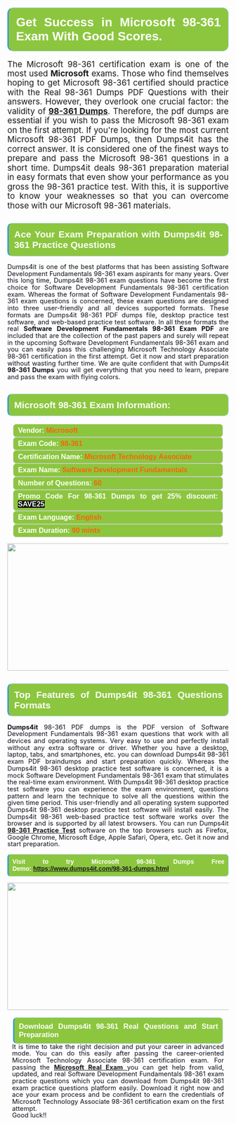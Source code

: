 
<h1 style="text-align: justify;"><span style="font-family:Arial,Helvetica,sans-serif;"><strong><span style="display: block; color: #FFFFFF; background: #8cc63f; border: 0.5px solid #AED6F1; border-left: 3px solid #3498DB; padding: .6em; border-radius: 0.5em;">Get Success in Microsoft 98-361 Exam With Good Scores. </span></strong></span></h1>

<p style="margin: 0in 0.0001pt; text-align: justify;"><span style="font-size:14.0pt"><span style="line-height:115%"><span new="" roman="" style="font-family:" times="">The Microsoft 98-361 certification exam is one </span></span></span><span style="font-size:14.0pt"><span style="line-height:115%"><span calibri="" style="font-family:">of the</span></span></span><span style="font-size:14.0pt"><span style="line-height:115%"><span new="" roman="" style="font-family:" times=""> most used <strong>Microsoft</strong> exams. Those who find themselves hoping to get Microsoft 98-361 certified should practice with the Real 98-361 Dumps PDF Questions with their answers. However, they overlook one crucial factor: the validity of <a href="https://www.dumps4it.com/98-361-dumps.html"><strong>98-361 Dumps</strong></a>. Therefore, the pdf dumps are essential </span></span></span><span style="font-size:14.0pt"><span style="line-height:115%"><span calibri="" style="font-family:">if you</span></span></span><span style="font-size:14.0pt"><span style="line-height:115%"><span new="" roman="" style="font-family:" times=""> wish to pass the Microsoft 98-361 exam on the first attempt. If you're looking for the most current Microsoft 98-361 PDF Dumps, then Dumps4it has the correct answer. It is considered one of the finest ways to prepare and pass the Microsoft 98-361 questions in a short time.</span></span></span> <span style="font-size:14.0pt"><span style="line-height:115%"><span new="" roman="" style="font-family:" times="">Dumps4it </span></span></span><span style="font-size:14.0pt"><span style="line-height:115%"><span calibri="" style="font-family:">deals</span></span></span><span style="font-size:14.0pt"><span style="line-height:115%"><span new="" roman="" style="font-family:" times=""> 98-361 preparation material in easy formats that even show your performance as you </span></span></span><span style="font-size:14.0pt"><span style="line-height:115%"><span calibri="" style="font-family:">gross</span></span></span><span style="font-size:14.0pt"><span style="line-height:115%"><span new="" roman="" style="font-family:" times=""> the 98-361 practice test. With this, it is </span></span></span><span style="font-size:14.0pt"><span style="line-height:115%"><span calibri="" style="font-family:">supportive</span></span></span><span style="font-size:14.0pt"><span style="line-height:115%"><span new="" roman="" style="font-family:" times=""> to know your weaknesses so that you can overcome those with our Microsoft 98-361 materials.</span></span></span></p>

<h2 style="text-align: justify;"><span style="font-family:Arial,Helvetica,sans-serif;"><strong><span style="display: block; color: #FFFFFF; background: #8cc63f; border: 0.5px solid #AED6F1; border-left: 3px solid #3498DB; padding: .6em; border-radius: 0.5em;">Ace Your Exam Preparation with Dumps4it 98-361 Practice Questions</span></strong></span></h2>

<p style="text-align: justify;"><span style="font-size:11pt"><span style="line-height:107%"><span sans-serif="" style="font-family:Calibri,"><span style="color:#0e101a">Dumps4it is one of the best platforms that has been assisting Software Development Fundamentals 98-361 exam aspirants for many years. Over this long time, Dumps4it 98-361 exam questions have become the first choice for Software Development Fundamentals 98-361 certification exam. Whereas the format of Software Development Fundamentals 98-361 exam questions is concerned, these exam questions are designed into three user-friendly and all devices supported formats. These formats are Dumps4it 98-361 PDF dumps file, desktop practice test software, and web-based practice test software. In all these formats the real <strong>Software Development Fundamentals 98-361 Exam PDF</strong> are included that are the collection of the past papers and surely will repeat in the upcoming Software Development Fundamentals 98-361 exam and you can easily pass this challenging Microsoft Technology Associate 98-361 certification in the first attempt. Get it now and start preparation without wasting further time. We are quite confident that with Dumps4it <strong>98-361 Dumps</strong> you will get everything that you need to learn, prepare and pass the exam with flying colors. </span></span></span></span><span style="font-size:11pt"><span style="line-height:normal"><span sans-serif="" style="font-family:Calibri,"><span style="font-size:12.0pt"><span style="color:#0e101a"><span style="font-size:12pt"><span new="" roman="" style="font-family:" times=""><span calibri="" style="font-family:"><span style="color:#0e101a"><span style="font-size:14px;"> </span></span></span></span></span></span></span></span></span></span></p>

<h2 style="text-align: justify;"><span style="font-family:Arial,Helvetica,sans-serif;"><strong><span style="display: block; color: #FFFFFF; background: #8cc63f; border: 0.5px solid #AED6F1; border-left: 3px solid #3498DB; padding: .6em; border-radius: 0.5em;">Microsoft 98-361 Exam Information:</span></strong></span></h2>

<div style="margin: 0cm 10pt; background: rgb(140, 198, 63); border: 1px solid rgb(204, 204, 204); padding: 5px 10px; border-radius: 0.5em; text-align: justify;"><span style="font-family:Arial,Helvetica,sans-serif;"><span style="font-size: 11pt;"><span style="line-height: normal;"><strong><span style="font-size: 12.0pt;"><span style="color: #FFFFFF;">Vendor:</span> <span style="color: #FF6106;">Microsoft</span></span></strong></span></span></span></div>

<div style="margin: 0cm 10pt; background: rgb(140, 198, 63); border: 1px solid rgb(204, 204, 204); padding: 5px 10px; border-radius: 0.5em; text-align: justify;"><span style="font-family:Arial,Helvetica,sans-serif;"><span style="font-size: 11pt;"><span style="line-height: normal;"><strong><span style="font-size: 12.0pt;"><span style="color: #FFFFFF;">Exam Code:</span> <span style="color: #FF6106;">98-361</span></span></strong></span></span></span></div>

<div style="margin: 0cm 10pt; background: rgb(140, 198, 63); border: 1px solid rgb(204, 204, 204); padding: 5px 10px; border-radius: 0.5em; text-align: justify;"><span style="font-family:Arial,Helvetica,sans-serif;"><span style="font-size: 11pt;"><span style="line-height: normal;"><strong><span style="font-size: 12.0pt;"><span style="color: #FFFFFF;">Certification Name:</span> <span style="color: #FF6106;">Microsoft Technology Associate</span></span></strong></span></span></span></div>

<div style="margin: 0cm 10pt; background: rgb(140, 198, 63); border: 1px solid rgb(204, 204, 204); padding: 5px 10px; border-radius: 0.5em; text-align: justify;"><span style="font-family:Arial,Helvetica,sans-serif;"><span style="font-size: 11pt;"><span style="line-height: normal;"><strong><span style="font-size: 12.0pt;"><span style="color: #FFFFFF;">Exam Name:</span> <span style="color: #FF6106;">Software Development Fundamentals</span></span></strong></span></span></span></div>

<div style="margin: 0cm 10pt; background: rgb(140, 198, 63); border: 1px solid rgb(204, 204, 204); padding: 5px 10px; border-radius: 0.5em; text-align: justify;"><span style="font-family:Arial,Helvetica,sans-serif;"><span style="font-size: 11pt;"><span style="line-height: normal;"><strong><span style="font-size: 12.0pt;"><span style="color: #FFFFFF;">Number of Questions: </span><span style="color: #FF6106;">60</span></span></strong></span></span></span></div>

<div style="margin: 0cm 10pt; background: rgb(140, 198, 63); border: 1px solid rgb(204, 204, 204); padding: 5px 10px; border-radius: 0.5em; text-align: justify;"><span style="font-family:Arial,Helvetica,sans-serif;"><span style="font-size: 11pt;"><span style="line-height: normal;"><strong><span style="font-size: 12.0pt;"><span style="color: #FFFFFF;">Promo Code For 98-361 Dumps to get 25% discount: </span><span style="color:#FFFFFF;"><span style="background-color:#000000;">SAVE25</span></span></span></strong></span></span></span></div>

<div style="margin: 0cm 10pt; background: rgb(140, 198, 63); border: 1px solid rgb(204, 204, 204); padding: 5px 10px; border-radius: 0.5em; text-align: justify;"><span style="font-family:Arial,Helvetica,sans-serif;"><span style="font-size: 11pt;"><span style="line-height: normal;"><strong><span style="font-size: 12.0pt;"><span style="color: #FFFFFF;">Exam Language:</span> <span style="color: #FF6106;">English</span></span></strong></span></span></span></div>

<div style="margin: 0cm 10pt; background: rgb(140, 198, 63); border: 1px solid rgb(204, 204, 204); padding: 5px 10px; border-radius: 0.5em; text-align: justify;"><span style="font-family:Arial,Helvetica,sans-serif;"><span style="font-size: 11pt;"><span style="line-height: normal;"><strong><span style="font-size: 12.0pt;"><span style="color: #FFFFFF;">Exam Duration: </span><span style="color: #FF6106;">90 mints</span></span></strong></span></span></span></div>

<p style="text-align: center;"><a href="https://www.dumps4it.com/98-361-dumps.html"><img src="https://i.imgur.com/a474NNd.jpg" style="height: 290px; width: 700px;" /></a></p>

<h2 style="text-align: justify;"><span style="font-family:Arial,Helvetica,sans-serif;"><strong><span style="display: block; color: #FFFFFF; background: #8cc63f; border: 0.5px solid #AED6F1; border-left: 3px solid #3498DB; padding: .6em; border-radius: 0.5em;">Top Features of Dumps4it 98-361 Questions Formats</span></strong></span></h2>

<p style="text-align:justify; margin-right:0in; margin-left:0in"><span style="font-size:11pt"><span style="line-height:107%"><span sans-serif="" style="font-family:Calibri,"><span style="color:#0e101a"><strong>Dumps4it</strong> 98-361 PDF dumps is the PDF version of Software Development Fundamentals 98-361 exam questions that work with all devices and operating systems. Very easy to use and perfectly install without any extra software or driver. Whether you have a desktop, laptop, tabs, and smartphones, etc. you can download Dumps4it 98-361 exam PDF braindumps and start preparation quickly. Whereas the Dumps4it 98-361 desktop practice test software is concerned, it is a mock Software Development Fundamentals 98-361 exam that stimulates the real-time exam environment. With Dumps4it 98-361 desktop practice test software you can experience the exam environment, questions pattern and learn the technique to solve all the questions within the given time period. This user-friendly and all operating system supported Dumps4it 98-361 desktop practice test software will install easily. The Dumps4it 98-361 web-based practice test software works over the browser and is supported by all latest browsers. You can run Dumps4it <a href="https://www.dumps4it.com/98-361-dumps.html"><strong>98-361 Practice Test</strong></a> software on the top browsers such as Firefox, Google Chrome, Microsoft Edge, Apple Safari, Opera, etc. Get it now and start preparation.</span></span></span></span></p>

<p style="text-align:justify; margin-right:0in; margin-left:0in"><span style="font-family:Arial,Helvetica,sans-serif;"><strong><span style="display: block; color: #FFFFFF; background: #8cc63f; border: 0.5px solid #AED6F1; border-left: 3px solid #3498DB; padding: .6em; border-radius: 0.5em;"><span ms="" trebuchet="">Visit to try Microsoft 98-361 Dumps Free Demo: </span><a href="https://www.dumps4it.com/98-361-dumps.html" ms="" trebuchet="">https://www.dumps4it.com/98-361-dumps.html</a></span></strong></span></p>

<p style="margin: 0in 0.0001pt; text-align: center;"><a href="https://www.dumps4it.com/98-361-dumps.html"><img src="https://i.imgur.com/tHvwmqt.jpg" style="height: 290px; width: 700px;" /></a></p>

<p style="margin: 0in 0.0001pt; text-align: center;"> </p>

<h3 style="margin: 0in 10pt; text-align: justify;"><span style="font-family:Arial,Helvetica,sans-serif;"><strong><span style="display: block; color: #FFFFFF; background: #8cc63f; border: 0.5px solid #AED6F1; border-left: 3px solid #3498DB; padding: .6em; border-radius: 0.5em;">Download Dumps4it 98-361 Real Questions and Start Preparation</span></strong></span></h3>

<p style="text-align:justify; margin:0in 8pt"><span style="font-size:11pt"><span style="line-height:107%"><span sans-serif="" style="font-family:Calibri,"><span style="color:#0e101a">It is time to take the right decision and put your career in advanced mode. You can do this easily after passing the career-oriented Microsoft Technology Associate 98-361 certification exam. For passing the <a href="https://www.dumps4it.com/microsoft-real-exams.html"><strong>Microsoft Real Exam</strong> </a>you can get help from valid, updated, and real Software Development Fundamentals 98-361 exam practice questions which you can download from Dumps4it 98-361 exam practice questions platform easily. Download it right now and ace your exam process and be confident to earn the credentials of Microsoft Technology Associate 98-361 certification exam on the first attempt. </span></span></span></span></p>

<p style="text-align:justify; margin:0in 8pt"><span style="font-size:11pt"><span style="line-height:107%"><span sans-serif="" style="font-family:Calibri,"><span style="color:#0e101a">Good luck!!</span></span></span></span></p>
<gdiv></gdiv><gdiv></gdiv><gdiv></gdiv><gdiv></gdiv><gdiv></gdiv><gdiv></gdiv><gdiv></gdiv><gdiv></gdiv><gdiv></gdiv><gdiv></gdiv><gdiv></gdiv><gdiv></gdiv><gdiv></gdiv><gdiv></gdiv><gdiv></gdiv><gdiv></gdiv><gdiv></gdiv><gdiv></gdiv><gdiv></gdiv><gdiv></gdiv><gdiv></gdiv><gdiv></gdiv><gdiv></gdiv><gdiv></gdiv><gdiv></gdiv><gdiv></gdiv><gdiv></gdiv><gdiv></gdiv><gdiv></gdiv><gdiv></gdiv>
